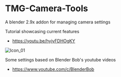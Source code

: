 # TMG-Camera-Tools
A blender 2.9x addon for managing camera settings

Tutorial showcasing current features
* https://youtu.be/hyjyFDHOgKY
 
![Icon_01](https://user-images.githubusercontent.com/11281480/133552473-a534b389-8f11-4d5a-b139-627858d88626.png)

Some settings based on Blender Bob's youtube videos
* https://www.youtube.com/c/BlenderBob
